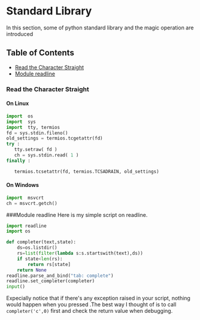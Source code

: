 # Standard Library
In this section, some of python standard library and the magic operation are introduced
## Table of Contents
- [Read the Character Straight](#read-the-character-straight)
- [Module readline](#module-readline)

### Read the Character Straight
#### On Linux
```python
import  os
import  sys
import  tty, termios
fd = sys.stdin.fileno()
old_settings = termios.tcgetattr(fd)
try :
   tty.setraw( fd )
   ch = sys.stdin.read( 1 )
finally :

   termios.tcsetattr(fd, termios.TCSADRAIN, old_settings)
```
#### On Windows
```python
import  msvcrt
ch = msvcrt.getch()
```

###Module readline
Here is my simple script on readline.

```python
import readline
import os

def completer(text,state):
    ds=os.listdir()
    rs=list(filter(lambda s:s.startswith(text),ds))
    if state<len(rs):
        return rs[state]
    return None
readline.parse_and_bind("tab: complete")
readline.set_completer(completer)
input()
```

Expecially notice that if there's any exception raised in your script, nothing would happen when you pressed <tab>.The best way I thought of is to call `completer('c',0)` first and check the return value when debugging.
